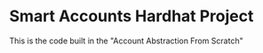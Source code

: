 # Smart Accounts Hardhat Project

This is the code built in the "Account Abstraction From Scratch"

